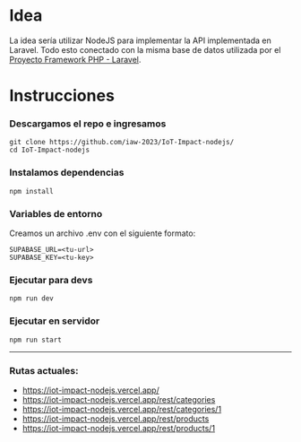 # Idea

La idea sería utilizar NodeJS para implementar la API implementada en Laravel. Todo esto conectado con la misma base de datos utilizada por el [Proyecto Framework PHP - Laravel](https://github.com/iaw-2023/IoT-Impact-laravel).



# Instrucciones

### Descargamos el repo e ingresamos
```
git clone https://github.com/iaw-2023/IoT-Impact-nodejs/
cd IoT-Impact-nodejs
```

### Instalamos dependencias
```
npm install
```

### Variables de entorno
Creamos un archivo .env con el siguiente formato:
```
SUPABASE_URL=<tu-url>
SUPABASE_KEY=<tu-key>
```
  
### Ejecutar para devs
```
npm run dev
```

### Ejecutar en servidor
```
npm run start
```

---


### Rutas actuales:

- https://iot-impact-nodejs.vercel.app/
- https://iot-impact-nodejs.vercel.app/rest/categories
- https://iot-impact-nodejs.vercel.app/rest/categories/1
- https://iot-impact-nodejs.vercel.app/rest/products
- https://iot-impact-nodejs.vercel.app/rest/products/1

